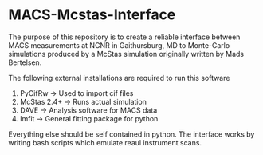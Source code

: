 # MACS-Mcstas-Interface
The purpose of this repository is to create a reliable interface between MACS measurements at NCNR in Gaithursburg, MD to Monte-Carlo simulations produced by a McStas simulation originally written by Mads Bertelsen.

The following external installations are required to run this software

1. PyCifRw -> Used to import cif files
2. McStas 2.4+ -> Runs actual simulation
3. DAVE -> Analysis software for MACS data
4. lmfit -> General fitting package for python

Everything else should be self contained in python. The interface works by writing bash scripts which emulate reaul instrument scans.


